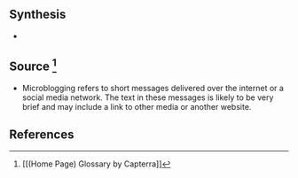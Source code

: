 ## Synthesis
- 
## Source [^1]
- Microblogging refers to short messages delivered over the internet or a social media network. The text in these messages is likely to be very brief and may include a link to other media or another website.
## References

[^1]: [[(Home Page) Glossary by Capterra]]